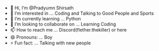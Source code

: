 - 👋 Hi, I’m @Pradyumn Shirsath
- 👀 I’m interested in ... Coding and Talking to Good People and Sports
- 🌱 I’m currently learning ... Python
- 💞️ I’m looking to collaborate on ... Learning Coding
- 📫 How to reach me ... Discord(flether.thekiller) or here
- 😄 Pronouns: ... Boy
- ⚡ Fun fact: ... Talking with new people

<!---
Flether01/Flether01 is a ✨ special ✨ repository because its `README.md` (this file) appears on your GitHub profile.
You can click the Preview link to take a look at your changes.
--->
